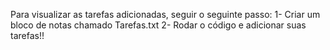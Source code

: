 Para visualizar as tarefas adicionadas, seguir o seguinte passo:
1- Criar um bloco de notas chamado Tarefas.txt
2- Rodar o código e adicionar suas tarefas!!
